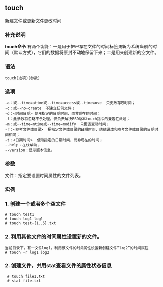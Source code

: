 ## touch ##

新建文件或更新文件更改时间

### 补充说明 ###

**touch命令** 有两个功能：一是用于把已存在文件的时间标签更新为系统当前的时间（默认方式），它们的数据将原封不动地保留下来；二是用来创建新的空文件。

###  语法

	touch(选项)(参数)

###  选项

	-a：或--time=atime或--time=access或--time=use  只更改存取时间；
	-c：或--no-create  不建立任何文件；
	-d：<时间日期> 使用指定的日期时间，而非现在的时间；
	-f：此参数将忽略不予处理，仅负责解决BSD版本touch指令的兼容性问题；
	-m：或--time=mtime或--time=modify  只更该变动时间；
	-r：<参考文件或目录>  把指定文件或目录的日期时间，统统设成和参考文件或目录的日期时间相同；
	-t：<日期时间>  使用指定的日期时间，而非现在的时间；
	--help：在线帮助；
	--version：显示版本信息。

###  参数
文件：指定要设置时间属性的文件列表。

###  实例


### 1. 创建一个或者多个空文件

	# touch test1
	# touch log1 log2
	# touch test-{1..5}.txt
	
### 2. 利用其他文件的时间属性设置新的文件。
	当前目录下，有一文件log1，利用该文件的时间属性设置新创建文件“log2”的时间属性
	# touch -r log1 log2

### 2. 创建文件，并用stat查看文件的属性状态信息
	 # touch file1.txt
	 # stat file.txt
